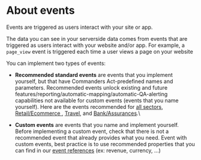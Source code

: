 # About events

Events are triggered as users interact with your site or app.

The data you can see in your serverside data comes from events that are triggered as users interact with your website and/or app. For example, a `page_view` event is triggered each time a user views a page on your website

You can implement two types of events:

* **Recommended standard events** are events that you implement yourself, but that have Commanders Act-predefined names and parameters. Recommended events unlock existing and future features/reporting/automatic-mapping/automatic-QA-alerting capabilities not available for custom events (events that you name yourself). Here are the events recommended for [all sectors](broken-reference), [Retail/Ecommerce ](broken-reference), [Travel](broken-reference), and [Bank/Assurances](broken-reference).\

* **Custom events** are events that you name and implement yourself. Before implementing a custom event, check that there is not a recommended event that already provides what you need. Event with custom events, best practice is to use recommended properties that you can find in our [event references](../events-reference.md) (ex: revenue, currency, ...)

